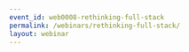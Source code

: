 ```yaml
---
event_id: web0008-rethinking-full-stack
permalink: /webinars/rethinking-full-stack/
layout: webinar
---
```

